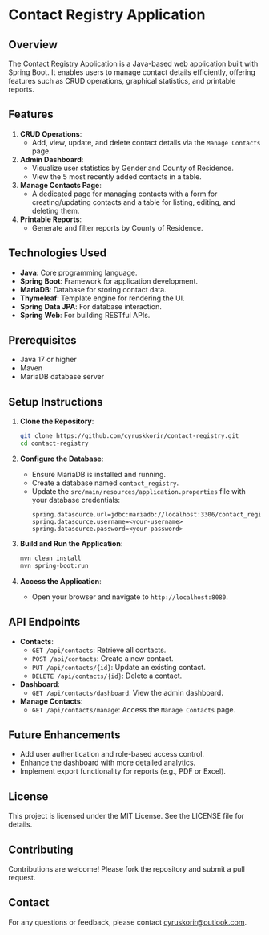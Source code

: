 # Contact Registry Application

## Overview
The Contact Registry Application is a Java-based web application built with Spring Boot. It enables users to manage contact details efficiently, offering features such as CRUD operations, graphical statistics, and printable reports.

## Features
1. **CRUD Operations**: 
   - Add, view, update, and delete contact details via the `Manage Contacts` page.
2. **Admin Dashboard**:
   - Visualize user statistics by Gender and County of Residence.
   - View the 5 most recently added contacts in a table.
3. **Manage Contacts Page**:
   - A dedicated page for managing contacts with a form for creating/updating contacts and a table for listing, editing, and deleting them.
4. **Printable Reports**:
   - Generate and filter reports by County of Residence.

## Technologies Used
- **Java**: Core programming language.
- **Spring Boot**: Framework for application development.
- **MariaDB**: Database for storing contact data.
- **Thymeleaf**: Template engine for rendering the UI.
- **Spring Data JPA**: For database interaction.
- **Spring Web**: For building RESTful APIs.

## Prerequisites
- Java 17 or higher
- Maven
- MariaDB database server

## Setup Instructions
1. **Clone the Repository**:
   ```bash
   git clone https://github.com/cyruskkorir/contact-registry.git
   cd contact-registry
   ```

2. **Configure the Database**:
   - Ensure MariaDB is installed and running.
   - Create a database named `contact_registry`.
   - Update the `src/main/resources/application.properties` file with your database credentials:
     ```properties
     spring.datasource.url=jdbc:mariadb://localhost:3306/contact_registry
     spring.datasource.username=<your-username>
     spring.datasource.password=<your-password>
     ```

3. **Build and Run the Application**:
   ```bash
   mvn clean install
   mvn spring-boot:run
   ```

4. **Access the Application**:
   - Open your browser and navigate to `http://localhost:8080`.

## API Endpoints
- **Contacts**:
  - `GET /api/contacts`: Retrieve all contacts.
  - `POST /api/contacts`: Create a new contact.
  - `PUT /api/contacts/{id}`: Update an existing contact.
  - `DELETE /api/contacts/{id}`: Delete a contact.
- **Dashboard**:
  - `GET /api/contacts/dashboard`: View the admin dashboard.
- **Manage Contacts**:
  - `GET /api/contacts/manage`: Access the `Manage Contacts` page.

## Future Enhancements
- Add user authentication and role-based access control.
- Enhance the dashboard with more detailed analytics.
- Implement export functionality for reports (e.g., PDF or Excel).

## License
This project is licensed under the MIT License. See the LICENSE file for details.

## Contributing
Contributions are welcome! Please fork the repository and submit a pull request.

## Contact
For any questions or feedback, please contact cyruskorir@outlook.com.
